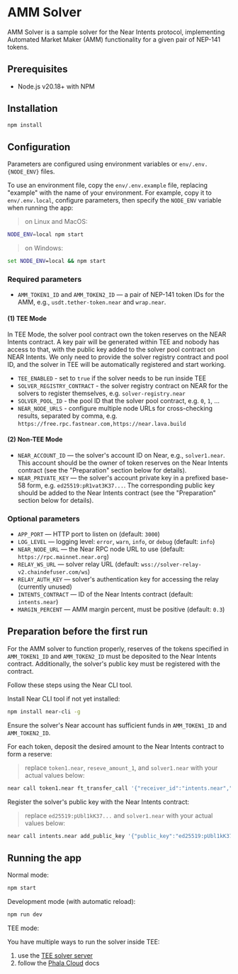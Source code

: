
# AMM Solver

AMM Solver is a sample solver for the Near Intents protocol, implementing Automated Market Maker (AMM) functionality for a given pair of NEP-141 tokens.

## Prerequisites

* Node.js v20.18+ with NPM

## Installation

```bash
npm install
```

## Configuration

Parameters are configured using environment variables or `env/.env.{NODE_ENV}` files.

To use an environment file, copy the `env/.env.example` file, replacing "example" with the name of your environment. For example, copy it to `env/.env.local`, configure parameters, then specify the `NODE_ENV` variable when running the app:

> on Linux and MacOS:
```bash
NODE_ENV=local npm start
```
> on Windows:
```bat
set NODE_ENV=local && npm start
```

### Required parameters

* `AMM_TOKEN1_ID` and `AMM_TOKEN2_ID` — a pair of NEP-141 token IDs for the AMM, e.g., `usdt.tether-token.near` and `wrap.near`.

#### (1) TEE Mode

In TEE Mode, the solver pool contract own the token reserves on the NEAR Intents contract. A key pair will be generated within TEE and nobody has access to that, with the public key added to the solver pool contract on NEAR Intents. We only need to provide the solver registry contract and pool ID, and the solver in TEE will be automatically registered and start working.

* `TEE_ENABLED` - set to `true` if the solver needs to be run inside TEE
* `SOLVER_REGISTRY_CONTRACT` - the solver registry contract on NEAR for the solvers to register themselves, e.g. `solver-registry.near`
* `SOLVER_POOL_ID` - the pool ID that the solver pool contract, e.g. `0`, `1`, ...
* `NEAR_NODE_URLS` - configure multiple node URLs for cross-checking results, separated by comma, e.g. `https://free.rpc.fastnear.com,https://near.lava.build`

#### (2) Non-TEE Mode

* `NEAR_ACCOUNT_ID` — the solver's account ID on Near, e.g., `solver1.near`. This account should be the owner of token reserves on the Near Intents contract (see the "Preparation" section below for details).
* `NEAR_PRIVATE_KEY` — the solver's account private key in a prefixed base-58 form, e.g. `ed25519:pR1vat3K37...`. The corresponding public key should be added to the Near Intents contract (see the "Preparation" section below for details).

### Optional parameters

* `APP_PORT` — HTTP port to listen on (default: `3000`)
* `LOG_LEVEL` — logging level: `error`, `warn`, `info`, or `debug` (default: `info`)
* `NEAR_NODE_URL` — the Near RPC node URL to use (default: `https://rpc.mainnet.near.org`)
* `RELAY_WS_URL` — solver relay URL (default: `wss://solver-relay-v2.chaindefuser.com/ws`)
* `RELAY_AUTH_KEY` — solver's authentication key for accessing the relay (currently unused)
* `INTENTS_CONTRACT` — ID of the Near Intents contract (default: `intents.near`)
* `MARGIN_PERCENT` — AMM margin percent, must be positive (default: `0.3`)

## Preparation before the first run

For the AMM solver to function properly, reserves of the tokens specified in `AMM_TOKEN1_ID` and `AMM_TOKEN2_ID` must be deposited to the Near Intents contract. Additionally, the solver's public key must be registered with the contract.

Follow these steps using the Near CLI tool.

Install Near CLI tool if not yet installed:
```bash
npm install near-cli -g
```

Ensure the solver's Near account has sufficient funds in `AMM_TOKEN1_ID` and `AMM_TOKEN2_ID`.

For each token, deposit the desired amount to the Near Intents contract to form a reserve:
> replace `token1.near`, `reseve_amount_1`, and `solver1.near` with your actual values below:
```bash
near call token1.near ft_transfer_call '{"receiver_id":"intents.near","amount":"reserve_amount_1","msg":""}' --accountId solver1.near --networkId mainnet --depositYocto 1 --gas 300000000000000
```

Register the solver's public key with the Near Intents contract:
> replace `ed25519:pUbl1kK37...` and `solver1.near` with your actual values below:
```bash
near call intents.near add_public_key '{"public_key":"ed25519:pUbl1kK37..."}' --accountId solver1.near --networkId mainnet --depositYocto 1
```

## Running the app

Normal mode:
```bash
npm start
```

Development mode (with automatic reload):
```bash
npm run dev
```

TEE mode:

You have multiple ways to run the solver inside TEE:

1. use the [TEE solver server](https://github.com/Near-One/tee-solver/tree/main/server)
2. follow the [Phala Cloud](https://docs.phala.com/phala-cloud/cvm/overview) docs
